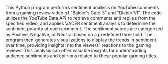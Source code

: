 This Python program performs sentiment analysis on YouTube comments from a gaming review video of "Balder's Gate 3" and "Diablo VI". The code utilizes the YouTube Data API to retrieve comments and replies from the specified video, and applies VADER sentiment analysis to determine the sentiment polarity of each comment. The sentiment scores are categorized as Positive, Negative, or Neutral based on a predefined threshold. The program then generates visualizations to display the trends in sentiment over time, providing insights into the viewers' reactions to the gaming reviews. This analysis can offer valuable insights for understanding audience sentiments and opinions related to these popular gaming titles.
